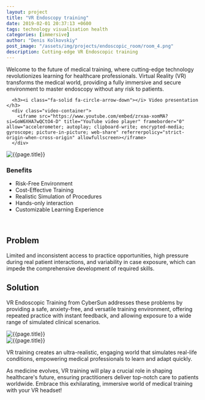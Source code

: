 ```yaml
---
layout: project
title: "VR Endoscopy training"
date: 2019-02-01 20:37:13 +0600
tags: technology visualisation health
categories: [immersive]
author: "Denis Kolkovskiy"
post_image: "/assets/img/projects/endoscopic_room/room_4.png"
description: Cutting-edge VR Endoscopic training
---
```


<div class="row">
<div class="col-md-12">
   <div class="service-details mb-40">
      <p>Welcome to the future of medical training, where cutting-edge technology revolutionizes learning for healthcare professionals. Virtual Reality (VR) transforms the medical world, providing a fully immersive and secure environment to master endoscopy without any risk to patients.</p>
	  
      <h3><i class="fa-solid fa-circle-arrow-down"></i> Video presentation </h3>
      <div class="video-container">
		<iframe src="https://www.youtube.com/embed/zrxaa-xomMA?si=GoW6XHA7wQCtO4-D" title="YouTube video player" frameborder="0" allow="accelerometer; autoplay; clipboard-write; encrypted-media; gyroscope; picture-in-picture; web-share" referrerpolicy="strict-origin-when-cross-origin" allowfullscreen></iframe>
      </div>
   </div>
</div>
<div class="row">
   <div class="col-xl-6 col-lg-12">
      <div class="s-details-img mb-30"><img src="{{site.baseurl}}/assets/img/projects/endoscopic_room/room_1.png" alt="{{page.title}}"></div>
   </div>
   <div class="col-xl-6 col-lg-12">
      <div class="service-details mb-40">
         <h3><i class="fa-solid fa-trophy"></i> Benefits</h3>
         <ul>
            <li><span class="lnr lnr-star"></span> Risk-Free Environment</li>
            <li><span class="lnr lnr-star"></span> Cost-Effective Training</li>
            <li><span class="lnr lnr-star"></span> Realistic Simulation of Procedures</li>
            <li><span class="lnr lnr-star"></span> Hands-only interaction</li>
            <li><span class="lnr lnr-star"></span> Customizable Learning Experience</li>
         </ul>
         <p>&nbsp;</p>
      </div>
   </div>
</div>
<h2><i class="fa-solid fa-triangle-exclamation"></i> Problem</h2>

<p> Limited and inconsistent access to practice opportunities, high pressure during real patient interactions, and variability in case exposure, which can impede the comprehensive development of required skills. 
</p>

<h2><i class="fa-solid fa-square-poll-vertical"></i> Solution</h2>
<p><i class="fa-regular fa-star"></i> VR Endoscopic Training from CyberSun addresses these problems by providing a safe, anxiety-free, and versatile training environment, offering repeated practice with instant feedback, and allowing exposure to a wide range of simulated clinical scenarios.</p>

<div class="row">
   <div class="col-xl-6 col-lg-12">
      <div class="s-details-img mb-30"><img src="{{site.baseurl}}/assets/img/projects/endoscopic_room/room_2.png" alt="{{page.title}}"></div>
   </div>
   <div class="col-xl-6 col-lg-12">
      <div class="s-details-img mb-30"><img src="{{site.baseurl}}/assets/img/projects/endoscopic_room/room_3.png" alt="{{page.title}}"></div>
   </div>
</div>

<p><i class="fa-regular fa-star"></i> VR training creates an ultra-realistic, engaging world that simulates real-life conditions, empowering medical professionals to learn and adapt quickly.</p>

<p><i class="fa-regular fa-star"></i> As medicine evolves, VR training will play a crucial role in shaping healthcare's future, ensuring practitioners deliver top-notch care to patients worldwide. Embrace this exhilarating, immersive world of medical training with your VR headset!
</p>
